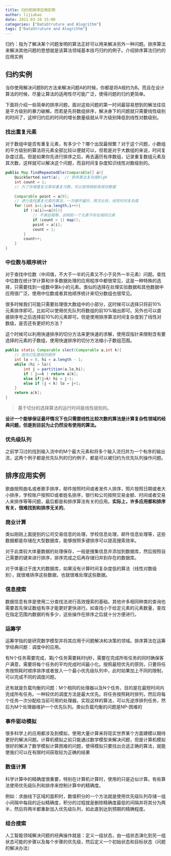 ```yaml
---
title: 归约和排序应用实例
author: lijiabao
date: 2021-03-28 15:00
categories: ["DataStruture and Alogrithm"]
tags: ["DataStruture and Alogrithm"]
---
```


归约：指为了解决某个问题发明的算法正好可以用来解决另外一种问题。排序算法来解决其他问题的思想就是该算法领域基本技巧归约的例子。介绍排序算法归约的应用实例

## 归约实例

当你使用解决问题B的方法来解决问题A的时候，你都是将A规约为B。而且在设计算法的时候，尽量让算法的适用性尽可能广泛，使得问题的归约更简单。

下面将介绍一些简单的排序问题，面对这些问题的第一时间最容易想到的解法往往是平方级别的暴力破解。而若是先将数组排序，解决身下的问题就只需要线性级别的时间了，这样归约后的时间的增长数量级就从平方级别降低到线性对数级别。

### 找出重复元素

对于数组中是否有重复元素，有多少个？哪个出现最频繁？对于这个问题，小数组的平方级别的算法将元素全部比较以便就可以，但若是对于大数组的来说，时间复杂度过高。但是如果你先进行排序之后，再去遍历有序数组，记录重复数组元素及其次数，这样就可以解决这个问题，而且时间复杂度知识线性对数级别的。

```java
public Map findRepeatedEle(Comparable[] a){
    QuickSorted.sort(a);  // 排序算法复杂度NlgN
    int count = 1;
    // 为了存储重复元素和重复次数，可以使用映射来保存数据
    
    Comparable point = a[0];
    // 进行查找重复元素的算法，一次循环遍历，两次比较，线性时间复杂度
    for (int i=1;i<a.length;i++){
        if (!a[i]==a[0]){
            // 不满足相等，说明前一个元素不存在相同元素
            if (count > 1) map();
            point = a[i];
            count = 1;
        }
        count++;
    }
}
```

### 中位数与顺序统计

对于查找中位数（中间值，不大于一半的元素又不小于另外一半元素）问题。查找中位数在统计学计算和许多数据处理的应用程序中都很常见，这是一种特殊的选择，只需要找到一组数中第k小的元素。类似的选择在处理实验数据和其他数据中应用很广泛，使用中位数或者其他顺序统计来切分数组也很常见。

很多时候我们可能只需要处理很大数组中的小部分，这时候可以选择只将前10%元素排序即可。比如可以使用优先队列将数组的前10%输出即可。另外也可以直接排序号之后选择前10%的元素即可。但是使用排序算法时间复杂度到了线性对数级，是否还有更好的方法？

这个时候可以利用快速排序的切分方法来更快速的求解，使用双指针来限制含有要选择的元素的子数组，使用快速排序的切分方法缩小子数组范围。

```java
public static Comparable slect(Comparable a,int k){
    // 首先打乱数组的顺序
    int lo = 0, hi = a.length - 1;
    while (hi > lo){
        int j = partition(a,lo,hi);
        if ( j==k ) return a[k];
        else if(j>k) hi = j-1;
        else if (j < k) lo = j+1;
    }
    return a[k];
}
```

> 基于切分的选择算法的运行时间是线性级别的。

**设计一个能够保证最坏情况下也只需要线性比较次数的算法是计算复杂性领域的经典问题，但是到目前为止仍然没有使用的算法。**

### 优先级队列

之前学习过的找到输入流中的M个最大元素和将多个输入流归并为一个有序的输出流，这两个例子都是优先队列的归约例子，都是可以被归约为优先队列操作问题。



## 排序应用实例

歌曲按照曲名或者歌手排序，邮件按照时间或者发件人排序，照片按照日期或者大小排序，学校账户按照ID或者姓名排序，银行和公司按照交易金额、时间或者交易人来排序等等问题，最后都是和排序算法有关的应用。**实际上，许多应用都和排序有关，很难找到和排序无关的**。

### 商业计算

类似刚刚上面提到的公司交易信息的处理，学校信息处理，邮件信息处理等，这些数据都是存储在大型数据库，能够按照多键排序可以提高搜索效率。

对于此类较大体量数据的处理保存，一般是搜集信息并添加到数据库，然后按照自己需要的键来进行排序，排序完成之后再存储归并到存在的数据库。

对于体量过于庞大的数据库，如果没有计算时间复杂度低的算法（线性对数级别），就很难排序这些数据，也就很难处理这些数据。

### 信息搜索

数据信息有序是使用二分查找法进行高效搜索的基础。其他许多相同种类的查询也需要首先保证数组有序才能更好更快进行。如查找小于给定元素的元素数量，查找在指定范围内数据的有多少，这些操作在排序之后就十分方便进行。

### 运筹学

运筹学指的是研究数学模型并将其应用于问题解决和决策的领域。排序算法在运筹学经典问题：调度中的应用。

有N个任务需要完成，第j个任务需要耗时tj秒，需要在完成所有任务的同时确保客户满意，需要将每个任务的平均完成时间最小化。按照最短优先的原则，只要将任务按照耗时顺序排序或者放入一个最小优先级队列中，此时如果加上不同的限制，可以完成不同的调度问题。

还有就是负载均衡的问题：M个相同的处理器以及N个任务，目的是在最短时间内完成所有任务。一种较优的调度方法是最大优先。将任务按照耗时排列，然后将每个任务一次分配给当前可用的处理器。实现这样的算法，可以先逆序排列任务，然后为M个处理器维护一个优先队列。类似负载均衡的问题是NP-困难的

### 事件驱动模拟

很多科学上的应用都涉及到模拟，使用大量计算来将现实世界某个方面建模以期待更好的解决问题。计算机模拟之前只能通过数学模型来解决问题，但是计算机模拟很好的解决了数学模拟计算困难的问题，使得模拟只要找出合适正确的算法，就能使我们可以在有限时间获取较为正确的结果

### 数值计算

科学计算中的精确度很重要，特别在计算机计算时，使用的只是近似计算。有些算法使用优先级队列和排序来控制计算中的精确度。

例如：求曲线下区域的面积时，数值积分的一个方法就是使用优先级队列存储一组小间隔中每段的近似精确度，积分的过程就是删除精确度最低的间隔并将其分为两半，然后将两半都重新加入优先级队列，如此直到达到预期的精确程度。

### 组合搜索

人工智能领域解决问题的经典操作就是：定义一组状态，由一组状态演化到另一组状态可能的步骤以及每个步骤的优先级，然后定义一个初始状态和目标状态（问题的解决办法）